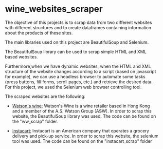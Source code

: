 # wine_websites_scraper
The objective of this projects is to scrap data from two different websites with different structures and to create dataframes containing information about the products of these sites.

The main libraries used on this project are BeautifulSoup and Selenium.

The BeautifulSoup library can be used to scrap simple HTML and XML based websites. 

Furthermore,when we have dynamic websites, when the HTML and XML structure of the website changes according to a script (based on javascript for example), we can use a headless browser to automate some tasks (press buttons, fill forms, scroll pages, etc.) and retrieve the desired data. For this project, we used the Selenium web browser controlling tool.

The scraped websites are the following:

-  <a href="https://www.watsonswine.com/">Watson's wine:</a>
Watson's Wine is a wine retailer based in Hong Kong and a member of the A.S. Watson Group (ASW). In order to scrap this website, the BeautifulSoup library was used. The code can be found on the "ww_scrap" folder.

- <a href="https://www.instacart.com/">Instacart:</a>
Instacart is an American company that operates a grocery delivery and pick-up service. In order to scrap this website, the selenium tool was used. The code can be found on the "instacart_scrap" folder


